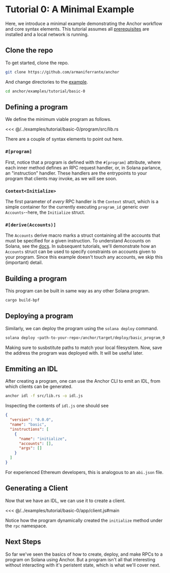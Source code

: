 # Tutorial 0: A Minimal Example

Here, we introduce a minimal example demonstrating the Anchor workflow and core syntax
elements. This tutorial assumes all [prerequisites](./prerequisites.md) are installed and
a local network is running.

## Clone the repo

To get started, clone the repo.

```bash
git clone https://github.com/armaniferrante/anchor
```

And change directories to the [example](https://github.com/armaniferrante/anchor/tree/master/examples/basic-0).

```bash
cd anchor/examples/tutorial/basic-0
```

## Defining a program

We define the minimum viable program as follows.

<<< @/../examples/tutorial/basic-0/program/src/lib.rs

There are a couple of syntax elements to point out here.

### `#[program]`

First, notice that a program is defined with the `#[program]` attribute, where each
inner method defines an RPC request handler, or, in Solana parlance, an "instruction"
handler. These handlers are the entrypoints to your program that clients may invoke, as
we will see soon.

### `Context<Initialize>`

The first parameter of *every* RPC handler is the `Context` struct, which is a simple
container for the currently executing `program_id`  generic over
`Accounts`--here, the `Initialize` struct.

### `#[derive(Accounts)]`

The `Accounts` derive macro marks a struct containing all the accounts that must be
specified for a given instruction. To understand Accounts on Solana, see the
[docs](https://docs.solana.com/developing/programming-model/accounts).
In subsequent tutorials, we'll demonstrate how an `Accounts` struct can be used to
specify constraints on accounts given to your program. Since this example doesn't touch any
accounts, we skip this (important) detail.

## Building a program

This program can be built in same way as any other Solana program.

```bash
cargo build-bpf
```

## Deploying a program

Similarly, we can deploy the program using the `solana deploy` command.

```bash
solana deploy <path-to-your-repo>/anchor/target/deploy/basic_program_0.so
```

Making sure to susbstitute paths to match your local filesystem. Now, save the address
the program was deployed with. It will be useful later.

## Emmiting an IDL

After creating a program, one can use the Anchor CLI to emit an IDL, from which clients
can be generated.

```bash
anchor idl -f src/lib.rs -o idl.js
```
Inspecting the contents of `idl.js` one should see

```json
{
  "version": "0.0.0",
  "name": "basic",
  "instructions": [
    {
      "name": "initialize",
      "accounts": [],
      "args": []
    }
  ]
}
```
For experienced Ethereum developers, this is analogous to an `abi.json` file.

## Generating a Client

Now that we have an IDL, we can use it to create a client.

<<< @/../examples/tutorial/basic-0/app/client.js#main

Notice how the program dynamically created the `initialize` method under
the `rpc` namespace.

## Next Steps

So far we've seen the basics of how to create, deploy, and make RPCs to a program on Solana
using Anchor. But a program isn't all that interesting without interacting with it's
peristent state, which is what we'll cover next.
